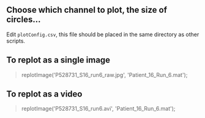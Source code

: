 ## Choose which channel to plot, the size of circles...
Edit `plotConfig.csv`, this file should be placed in the same directory as other scripts.

## To replot as a single image
>replotImage('P528731_S16_run6_raw.jpg', 'Patient_16_Run_6.mat');

## To replot as a video
>replotImage('P528731_S16_run6.avi', 'Patient_16_Run_6.mat');